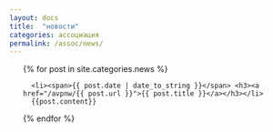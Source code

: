 ```yaml
---
layout: docs
title:  "новости"
categories: ассоциация
permalink: /assoc/news/
---
```

<ul>
{% for post in site.categories.news %}

      <li><span>{{ post.date | date_to_string }}</span> <h3><a href="/avpnw/{{ post.url }}">{{ post.title }}</a></h3></li>
      {{post.content}}
   
{% endfor %}
</ul>
